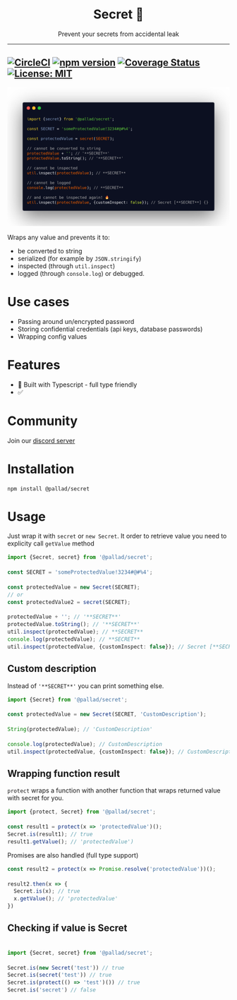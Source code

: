 <div align="center">
<h1>Secret 🤫</h1>

<p>Prevent your secrets from accidental leak</p>
</div>

---
[![CircleCI](https://circleci.com/gh/pallad-ts/secret/tree/master.svg?style=svg)](https://circleci.com/gh/pallad-ts/secret/tree/master)
[![npm version](https://badge.fury.io/js/@pallad%2Fsecret.svg)](https://badge.fury.io/js/@pallad%2Fsecret)
[![Coverage Status](https://coveralls.io/repos/github/pallad-ts/secret/badge.svg?branch=master)](https://coveralls.io/github/pallad-ts/secret?branch=master)
[![License: MIT](https://img.shields.io/badge/License-MIT-green.svg)](https://opensource.org/licenses/MIT)
---

![Example code](./assets/intro-code.png)

Wraps any value and prevents it to:

* be converted to string
* serialized (for example by `JSON.stringify`)
* inspected (through `util.inspect`)
* logged (through `console.log`) or debugged.

# Use cases

* Passing around un/encrypted password
* Storing confidential credentials (api keys, database passwords)
* Wrapping config values

# Features

* 👷 Built with Typescript - full type friendly
* ✅

# Community

Join our [discord server](https://discord.gg/paTBKBxXnA)

# Installation

```shell
npm install @pallad/secret
```

# Usage

Just wrap it with `secret` or `new Secret`. It order to retrieve value you need to explicity call `getValue` method

```typescript
import {Secret, secret} from '@pallad/secret';

const SECRET = 'someProtectedValue!3234#@#%4';

const protectedValue = new Secret(SECRET);
// or 
const protectedValue2 = secret(SECRET);

protectedValue + ''; // '**SECRET**'
protectedValue.toString(); // '**SECRET**'
util.inspect(protectedValue); // **SECRET**
console.log(protectedValue); // **SECRET**
util.inspect(protectedValue, {customInspect: false}); // Secret [**SECRET**] {}
```

## Custom description

Instead of `'**SECRET**'` you can print something else.

```typescript
import {Secret} from '@pallad/secret';

const protectedValue = new Secret(SECRET, 'CustomDescription');

String(protectedValue); // 'CustomDescription'

console.log(protectedValue); // CustomDescription
util.inspect(protectedValue, {customInspect: false}); // CustomDescription
```

## Wrapping function result

`protect` wraps a function with another function that wraps returned value with secret for you.

```typescript
import {protect, Secret} from '@pallad/secret';

const result1 = protect(x => 'protectedValue')();
Secret.is(result1); // true
result1.getValue(); // 'protectedValue')
```

Promises are also handled (full type support)

```typescript
const result2 = protect(x => Promise.resolve('protectedValue'))();

result2.then(x => {
  Secret.is(x); // true
  x.getValue(); // 'protectedValue'
})
```

## Checking if value is Secret

```typescript

import {Secret, secret} from '@pallad/secret';

Secret.is(new Secret('test')) // true
Secret.is(secret('test')) // true
Secret.is(protect(() => 'test')()) // true
Secret.is('secret') // false
```
